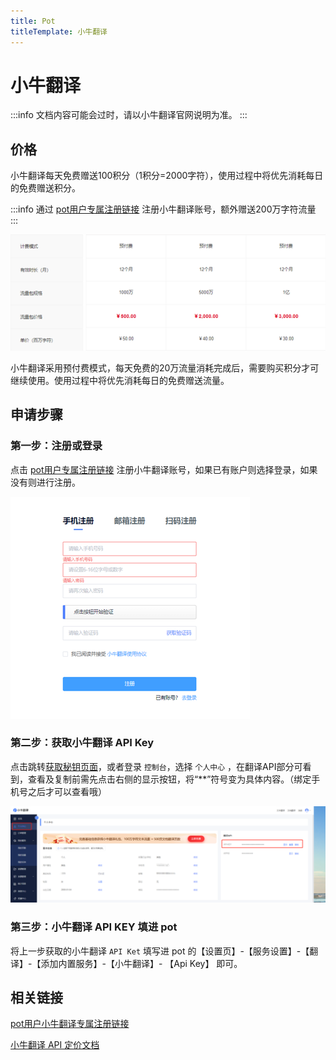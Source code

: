 ```yaml
---
title: Pot
titleTemplate: 小牛翻译
---
```


# 小牛翻译

:::info
文档内容可能会过时，请以小牛翻译官网说明为准。
:::

## 价格

小牛翻译每天免费赠送100积分（1积分=2000字符），使用过程中将优先消耗每日的免费赠送积分。

:::info
通过 [pot用户专属注册链接](https://niutrans.com/login?active=3&userSource=pot) 注册小牛翻译账号，额外赠送200万字符流量
:::

![](./asset/niutrans1.png)

小牛翻译采用预付费模式，每天免费的20万流量消耗完成后，需要购买积分才可继续使用。使用过程中将优先消耗每日的免费赠送流量。

## 申请步骤

### 第一步：注册或登录

点击 [pot用户专属注册链接](https://niutrans.com/login?active=3&userSource=pot) 注册小牛翻译账号，如果已有账户则选择登录，如果没有则进行注册。

![](./asset//niutrans2.png)

### 第二步：获取小牛翻译 API Key

点击跳转[获取秘钥页面](https://niutrans.com/cloud/account_info/info)，或者登录 `控制台`，选择 `个人中心` ，在翻译API部分可看到，查看及复制前需先点击右侧的显示按钮，将“**”符号变为具体内容。（绑定手机号之后才可以查看哦）

![](./asset/niutrans3.png)

### 第三步：小牛翻译 API KEY 填进 pot

将上一步获取的小牛翻译 `API Ket` 填写进 pot 的【设置页】-【服务设置】-【翻译】-【添加内置服务】-【小牛翻译】- 【Api Key】 即可。

## 相关链接

[pot用户小牛翻译专属注册链接](https://niutrans.com/login?active=3&userSource=pot)

[小牛翻译 API 定价文档](https://niutrans.com/price)
